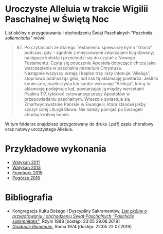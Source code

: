 # Uroczyste Alleluia w trakcie Wigilii Paschalnej w Świętą Noc
List okólny o przygotowaniu i obchodzeniu Świąt Paschalnych *"Paschalis sollemnitatis"* mówi:
> 87. Po czytaniach ze Starego Testamentu śpiewa się hymn "Gloria" podczas, gdy – zgodnie z miejscowymi zwyczajami biją dzwony; następuje kolekta i przechodzi się do czytań z Nowego Testamentu. Czyta się pouczenie Apostoła dotyczące chrztu jako wszczepienia w paschalne misterium Chrystusa.  
> Następnie wszyscy wstają i kapłan trzy razy intonuje "Alleluja", stopniowo podnosząc głos, lud zaś tę aklamację powtarza. Jeśli to konieczne, psałterzysta lub kantor wykonuje "Alleluja", którą to aklamację podejmuje lud, powtarzając ją między wersetami Psalmu 117, tylekroć cytowanego przez Apostołów w przepowiadaniu paschalnym. Wreszcie zwiastuje się Zmartwychwstanie Pańskie w Ewangelii, która stanowi jakby szczyt całej Liturgii Słowa. Nie należy pomijać po Ewangelii choćby krótkiej homilii.

W tym folderze znajdziesz przygotowany do druku (.pdf) zapis chorałowy oraz nutowy uroczystego Alleluia.

# Przykładowe wykonania
- [Watykan 2011](https://youtu.be/4DvRrrdOfbo)
- [Watykan 2013](https://youtu.be/k89SA3lBdKI)
- [Frombork 2015](https://youtu.be/kpDhlek1h0w)
- [Pogórze 2018](https://youtu.be/MJ4hgMCgcRI)

# Bibliografia
- Kongregacja Kultu Bożego i Dyscypliny Sakramentów, [*List okólny o przygotowaniu i obchodzeniu Świąt Paschalnych "Paschalis sollemnitatis"*](https://liturgia.wiara.pl/files/11/03/03/183281_list_okolny.pdf), Rzym 1988 [dostęp: 23:05 29.08.2019]
- [*Graduale Romanum*](http://www.ccwatershed.org/media/pdfs/14/02/17/10-18-21_0.pdf), Roma 1974 [dostęp: 22:05 22.07.2019]
